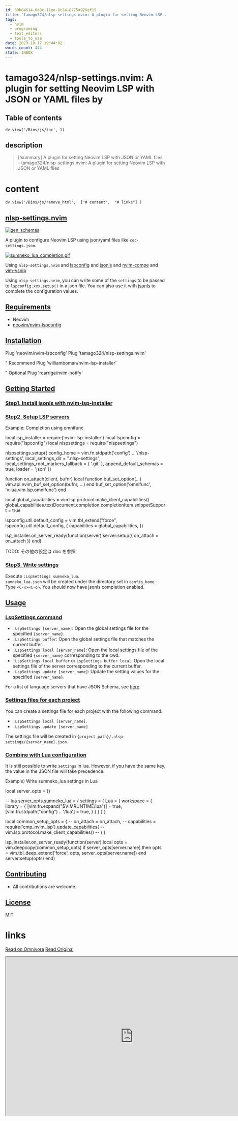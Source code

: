 ```yaml
---
id: 60b84614-6d0c-11ee-8c24-8775a920ef19
title: "tamago324/nlsp-settings.nvim: A plugin for setting Neovim LSP with JSON or YAML files"
tags:
  - nvim
  - programing
  - text_editors
  - tools_to_use
date: 2023-10-17 19:44:02
words_count: 444
state: INBOX
---
```


# tamago324/nlsp-settings.nvim: A plugin for setting Neovim LSP with JSON or YAML files by 
## Table of contents
```dataviewjs 
dv.view('/Bins/js/toc', 1) 
```


## description
>[!summary] 
> A plugin for setting Neovim LSP with JSON or YAML files - tamago324/nlsp-settings.nvim: A plugin for setting Neovim LSP with JSON or YAML files


# content
```dataviewjs 
dv.view('/Bins/js/remove_html',  ["# content",  "# links"] ) 
```
## [nlsp-settings.nvim](#nlsp-settingsnvim)

[![gen_schemas](https://proxy-prod.omnivore-image-cache.app/0x0,sWCQbGpD2CngRxDFZERDib5pNT2Isxc0rnINVFntW_CE/https://github.com/tamago324/nlsp-settings.nvim/actions/workflows/gen_schemas.yml/badge.svg)](https://github.com/tamago324/nlsp-settings.nvim/actions/workflows/gen%5Fschemas.yml)

A plugin to configure Neovim LSP using json/yaml files like `coc-settings.json`.

[![sumneko_lua_completion.gif](https://proxy-prod.omnivore-image-cache.app/0x0,szwsuFfYGnscBw7M-Ipt2pYHbBNeraBq8EECS-lGL7JI/https://github.com/tamago324/images/raw/master/nlsp-settings.nvim/sumneko_lua_completion.gif)](https://github.com/tamago324/images/blob/master/nlsp-settings.nvim/sumneko%5Flua%5Fcompletion.gif) 

Using `nlsp-settings.nvim` and [lspconfig](https://github.com/neovim/nvim-lspconfig/) and [jsonls](https://github.com/vscode-langservers/vscode-json-languageserver/) and [nvim-compe](https://github.com/hrsh7th/nvim-compe/) and [vim-vsnip](https://github.com/hrsh7th/vim-vsnip/)

Using `nlsp-settings.nvim`, you can write some of the `settings` to be passed to `lspconfig.xxx.setup()` in a json file. You can also use it with [jsonls](https://github.com/vscode-langservers/vscode-json-languageserver) to complete the configuration values.

## [Requirements](#requirements)

* Neovim
* [neovim/nvim-lspconfig](https://github.com/neovim/nvim-lspconfig/)

## [Installation](#installation)

Plug 'neovim/nvim-lspconfig'
Plug 'tamago324/nlsp-settings.nvim'

" Recommend
Plug 'williamboman/nvim-lsp-installer'

" Optional
Plug 'rcarriga/nvim-notify'

## [Getting Started](#getting-started)

### [Step1\. Install jsonls with nvim-lsp-installer](#step1-install-jsonls-with-nvim-lsp-installer)

### [Step2\. Setup LSP servers](#step2-setup-lsp-servers)

Example: Completion using omnifunc

local lsp_installer = require('nvim-lsp-installer')
local lspconfig = require("lspconfig")
local nlspsettings = require("nlspsettings")

nlspsettings.setup({
  config_home = vim.fn.stdpath('config') .. '/nlsp-settings',
  local_settings_dir = ".nlsp-settings",
  local_settings_root_markers_fallback = { '.git' },
  append_default_schemas = true,
  loader = 'json'
})

function on_attach(client, bufnr)
  local function buf_set_option(...) vim.api.nvim_buf_set_option(bufnr, ...) end
  buf_set_option('omnifunc', 'v:lua.vim.lsp.omnifunc')
end

local global_capabilities = vim.lsp.protocol.make_client_capabilities()
global_capabilities.textDocument.completion.completionItem.snippetSupport = true

lspconfig.util.default_config = vim.tbl_extend("force", lspconfig.util.default_config, {
  capabilities = global_capabilities,
})

lsp_installer.on_server_ready(function(server)
  server:setup({
    on_attach = on_attach
  })
end)

TODO: その他の設定は doc を参照

### [Step3\. Write settings](#step3-write-settings)

Execute `:LspSettings sumneko_lua`.  
`sumneko_lua.json` will be created under the directory set in `config_home`. Type `<C-x><C-o>`. You should now have jsonls completion enabled.

## [Usage](#usage)

### [LspSettings command](#lspsettings-command)

* `:LspSettings [server_name]`: Open the global settings file for the specified `{server_name}`.
* `:LspSettings buffer`: Open the global settings file that matches the current buffer.
* `:LspSettings local [server_name]`: Open the local settings file of the specified `{server_name}` corresponding to the cwd.
* `:LspSettings local buffer` or `LspSettings buffer local`: Open the local settings file of the server corresponding to the current buffer.
* `:LspSettings update [server_name]`: Update the setting values for the specified `{server_name}`.

For a list of language servers that have JSON Schema, see [here](https://github.com/tamago324/nlsp-settings.nvim/blob/main/schemas/README.md).

### [Settings files for each project](#settings-files-for-each-project)

You can create a settings file for each project with the following command.

* `:LspSettings local [server_name]`.
* `:LspSettings update [server_name]`

The settings file will be created in `{project_path}/.nlsp-settings/{server_name}.json`.

### [Combine with Lua configuration](#combine-with-lua-configuration)

It is still possible to write `settings` in lua. However, if you have the same key, the value in the JSON file will take precedence.

Example) Write sumneko\_lua settings in Lua

local server_opts = {}

-- lua
server_opts.sumneko_lua = {
  settings = {
    Lua = {
      workspace = {
        library = {
          [vim.fn.expand("$VIMRUNTIME/lua")] = true,
          [vim.fn.stdpath("config") .. '/lua'] = true,
        }
      }
    }
  }
}

local common_setup_opts = {
  -- on_attach = on_attach,
  -- capabilities = require('cmp_nvim_lsp').update_capabilities(
  --   vim.lsp.protocol.make_client_capabilities()
  -- )
}

lsp_installer.on_server_ready(function(server)
  local opts = vim.deepcopy(common_setup_opts)
  if server_opts[server.name] then
      opts = vim.tbl_deep_extend('force', opts, server_opts[server.name])
  end
  server:setup(opts)
end)

## [Contributing](#contributing)

* All contributions are welcome.

## [License](#license)

MIT



# links
[Read on Omnivore](https://omnivore.app/me/tamago-324-nlsp-settings-nvim-a-plugin-for-setting-neovim-lsp-wi-18b3e85dda9)
[Read Original](https://github.com/tamago324/nlsp-settings.nvim)

<iframe src="https://github.com/tamago324/nlsp-settings.nvim"  width="800" height="500"></iframe>
